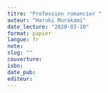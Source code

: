 ```yaml
---
titre: "Profession romancier "
auteur: "Haruki Murakami"
date_lecture: "2020-03-10"
format: papier
langue: fr
note:
slug: ""
couverture: 
isbn: 
date_pub: 
editeur: 
---
```

